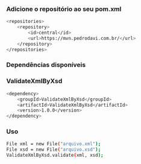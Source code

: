 ### Adicione o repositório ao seu pom.xml

```sh
<repositories>
    <repository>
        <id>central</id>
        <url>https://mvn.pedrodavi.com.br/</url>
    </repository>
</repositories>
```

### Dependências disponíveis

### ValidateXmlByXsd
```sh
<dependency>
    <groupId>ValidateXmlByXsd</groupId>
    <artifactId>ValidateXmlByXsd</artifactId>
    <version>1.0.0</version>
</dependency>
```
### Uso
```sh
File xml = new File("arquivo.xml");
File xsd = new File("arquivo.xsd");
ValidateXmlByXsd.validate(xml, xsd);
```
